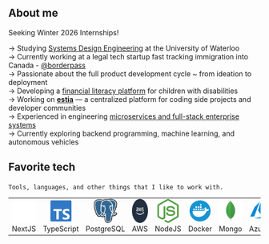 
<h2 id="macropower-tech">About me</h2>

Seeking Winter 2026 Internships!

→ Studying [Systems Design Engineering](https://uwaterloo.ca/future-students/programs/systems-design-engineering) at the University of Waterloo <br/>
→ Currently working at a legal tech startup fast tracking immigration into Canada - [@borderpass](https://github.com/octocat)<br/>
→ Passionate about the full product development cycle ~ from ideation to deployment<br/>
→ Developing a [financial literacy platform](https://github.com/uwblueprint/extend-a-family) for children with disabilities<br/>
→ Working on [**estia**](https://estiafrontend.vercel.app/) — a centralized platform for coding side projects and developer communities<br/>
→ Experienced in engineering [microservices and full-stack enterprise systems](https://easi.its.utoronto.ca/)<br/>
→ Currently exploring backend programming, machine learning, and autonomous vehicles<br/>

<h2 id="macropower-tech">Favorite tech</h2>



`Tools, languages, and other things that I like to work with.`


<table>
  <tr>
    <td align="center" width="96">
      <a href="#macropower-tech">
        <img src="./img/nextjs-icon-svgrepo-com.svg" width="48" height="48" alt="NextJS" />
      </a>
      <br>NextJS
    </td>
    <td align="center" width="96">
      <a href="#macropower-tech">
        <img src="./img/typescript-official-svgrepo-com.svg" width="48" height="48" alt="TypeScript" />
      </a>
      <br>TypeScript
    </td>
        <td align="center" width="96">
      <a href="#macropower-tech">
        <img src="./img/postgresql-svgrepo-com.svg" width="48" height="48" alt="Mongo" />
      </a>
      <br>PostgreSQL
    </td>
        <td align="center" width="96">
      <a href="#macropower-tech" >
        <img src="./img/aws-logo.svg" width="48" height="48" alt="Kubernetes" />
      </a>
      <br>AWS
    </td>
    <td align="center" width="96">
      <a href="#macropower-tech">
        <img src="./img/nodejs-icon-svgrepo-com.svg" width="48" height="48" alt="Javascript" />
      </a>
      <br>NodeJS
    </td>
    <td align="center" width="96"> 
      <a href="#macropower-tech" >
        <img src="./img/docker-svgrepo-com.svg" width="48" height="48" alt="Docker" />
      </a>
      <br>Docker
    </td>
    <td align="center" width="96">
      <a href="#macropower-tech">
        <img src="./img/mongo-svgrepo-com.svg" width="48" height="48" alt="Mongo" />
      </a>
      <br>Mongo
    </td>
    <td align="center"  width="96">
      <a href="#macropower-tech">
        <img src="./img/azure-svgrepo-com.svg" width="48" height="48" alt="Azure" />
      </a>
      <br>Azure
    </td>
  </tr>
</table>
